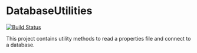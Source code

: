 DatabaseUtilities
==================
[![Build Status](https://travis-ci.org/Hussain1993/DatabaseUtilities.svg?branch=master)](https://travis-ci.org/Hussain1993/DatabaseUtilities)

<p>This project contains utility methods to read a properties file and connect to a database.</p>